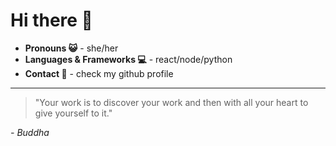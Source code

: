 # Hi there 👋

- **Pronouns 😺** - she/her
- **Languages & Frameworks 💻** - react/node/python
- **Contact 📨** - check my github profile
---

> "Your work is to discover your work and then with all your heart to give yourself to it."

*- Buddha*
